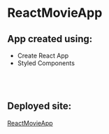 # ReactMovieApp

## App created using:
- Create React App
- Styled Components
<br />
<br />

## Deployed site:
[ReactMovieApp]( https://sandracoburn.github.io/ReactMovieApp/)
